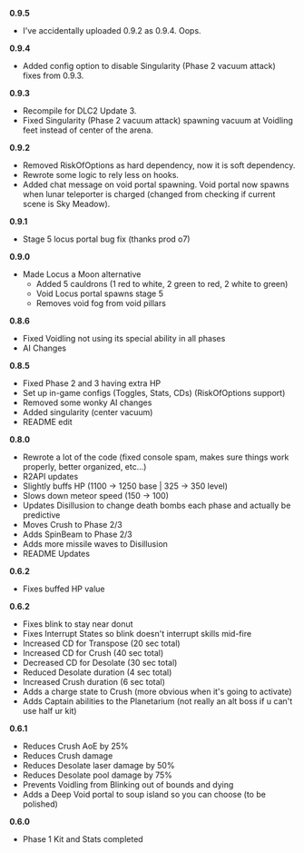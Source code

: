 **0.9.5**

- I've accidentally uploaded 0.9.2 as 0.9.4. Oops.

**0.9.4**

- Added config option to disable Singularity (Phase 2 vacuum attack) fixes from 0.9.3. 

**0.9.3**

- Recompile for DLC2 Update 3.
- Fixed Singularity (Phase 2 vacuum attack) spawning vacuum at Voidling feet instead of center of the arena.

**0.9.2**

- Removed RiskOfOptions as hard dependency, now it is soft dependency.
- Rewrote some logic to rely less on hooks.
- Added chat message on void portal spawning. Void portal now spawns when lunar teleporter is charged (changed from checking if current scene is Sky Meadow).

**0.9.1**

- Stage 5 locus portal bug fix (thanks prod o7)

**0.9.0**

- Made Locus a Moon alternative
  - Added 5 cauldrons (1 red to white, 2 green to red, 2 white to green)
  - Void Locus portal spawns stage 5
  - Removes void fog from void pillars

**0.8.6**

- Fixed Voidling not using its special ability in all phases
- AI Changes

**0.8.5**

- Fixed Phase 2 and 3 having extra HP
- Set up in-game configs (Toggles, Stats, CDs) (RiskOfOptions support)
- Removed some wonky AI changes
- Added singularity (center vacuum)
- README edit

**0.8.0**

- Rewrote a lot of the code (fixed console spam, makes sure things work properly, better organized, etc...)
- R2API updates
- Slightly buffs HP (1100 -> 1250 base | 325 -> 350 level)
- Slows down meteor speed (150 -> 100)
- Updates Disillusion to change death bombs each phase and actually be predictive
- Moves Crush to Phase 2/3
- Adds SpinBeam to Phase 2/3
- Adds more missile waves to Disillusion
- README Updates

**0.6.2**

- Fixes buffed HP value

**0.6.2**

- Fixes blink to stay near donut
- Fixes Interrupt States so blink doesn't interrupt skills mid-fire
- Increased CD for Transpose (20 sec total)
- Increased CD for Crush (40 sec total)
- Decreased CD for Desolate (30 sec total)
- Reduced Desolate duration (4 sec total)
- Increased Crush duration (6 sec total)
- Adds a charge state to Crush (more obvious when it's going to activate)
- Adds Captain abilities to the Planetarium (not really an alt boss if u can't use half ur kit)

**0.6.1**

- Reduces Crush AoE by 25%
- Reduces Crush damage
- Reduces Desolate laser damage by 50%
- Reduces Desolate pool damage by 75%
- Prevents Voidling from Blinking out of bounds and dying
- Adds a Deep Void portal to soup island so you can choose (to be polished)

**0.6.0**

- Phase 1 Kit and Stats completed

